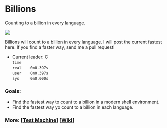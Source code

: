 # Billions
Counting to a billion in every language.

<p align="left">
<a href="./LICENSE.md"><img src="https://img.shields.io/github/license/membersincewayback/billions"></a>
</p>

Billions will count to a billion in every language. I will post the current fastest here. If you find a faster way, send me a pull request!
  - Current leader: C <br>
  `time` <br>
  `real    0m0.397s` <br>
  `user    0m0.397s` <br>
  `sys     0m0.000s`


### Goals:
  - Find the fastest way to count to a billion in a modern shell environment.
  - Find the fastest way yo count to a billion in each language.

### More: \[[Test Machine](https://github.com/membersincewayback/billions/wiki/Test-Machine)\] \[[Wiki](https://github.com/membersincewayback/billions/wiki)\]
